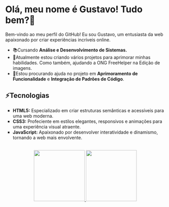 <h1>Olá, meu nome é Gustavo! Tudo bem?👋</h1>
<p>Bem-vindo ao meu perfil do GitHub! Eu sou Gustavo, um entusiasta da web apaixonado por criar experiências incríveis online.</p>

<ul>
  <li>📚Cursando <strong>Análise e Desenvolvimento de Sistemas.</strong></li>
  <li>📌Atualmente estou criando vários projetos para aprimorar minhas habilidades. Como também, ajudando a ONG FreeHelper na Edição de imagens.</li>
  <li>📂Estou procurando ajuda no projeto em <strong>Aprimoramento de Funcionalidade</strong> e <strong>Integração de Padrões de Código</strong>.</li>
</ul>

<h2>⚡Tecnologias</h2>
<ul type="square">
  <li><strong>HTML5:</strong> Especializado em criar estruturas semânticas e acessíveis para uma web moderna.</li>
  <li><strong>CSS3:</strong> Profeciente em estilos elegantes, responsivos e animações para uma experiência visual atraente.</li>
  <li><strong>JavaScript:</strong> Apaixonado por desenvolver interatividade e dinamismo, tornando a web mais envolvente.</li>
</ul>

<br>
<div align="center">
  <a href="https://github.com/gustx21">
  <img height="160em" src="https://github-readme-stats.vercel.app/api?username=gustx21&show_icons=true&theme=github_dark&include_all_commits=true&count_private=true"/>
  <img height="160em" src="https://github-readme-stats.vercel.app/api/top-langs/?username=gustx21&layout=compact&langs_count=7&theme=github_dark"/>
</div>


